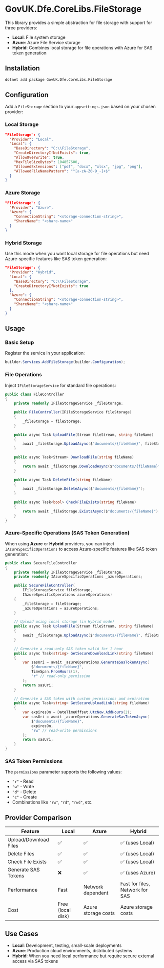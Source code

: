 # GovUK.Dfe.CoreLibs.FileStorage

This library provides a simple abstraction for file storage with support for three providers:
- **Local**: File system storage
- **Azure**: Azure File Service storage
- **Hybrid**: Combines local storage for file operations with Azure for SAS token generation

## Installation

```sh
dotnet add package GovUK.Dfe.CoreLibs.FileStorage
```

## Configuration

Add a `FileStorage` section to your `appsettings.json` based on your chosen provider:

### Local Storage

```json
"FileStorage": {
  "Provider": "Local",
  "Local": {
    "BaseDirectory": "C:\\FileStorage",
    "CreateDirectoryIfNotExists": true,
    "AllowOverwrite": true,
    "MaxFileSizeBytes": 104857600,
    "AllowedExtensions": ["pdf", "docx", "xlsx", "jpg", "png"],
    "AllowedFileNamePattern": "^[a-zA-Z0-9_-]+$"
  }
}
```

### Azure Storage

```json
"FileStorage": {
  "Provider": "Azure",
  "Azure": {
    "ConnectionString": "<storage-connection-string>",
    "ShareName": "<share-name>"
  }
}
```

### Hybrid Storage

Use this mode when you want local storage for file operations but need Azure-specific features like SAS token generation:

```json
"FileStorage": {
  "Provider": "Hybrid",
  "Local": {
    "BaseDirectory": "C:\\FileStorage",
    "CreateDirectoryIfNotExists": true
  },
  "Azure": {
    "ConnectionString": "<storage-connection-string>",
    "ShareName": "<share-name>"
  }
}
```

## Usage

### Basic Setup

Register the service in your application:

```csharp
builder.Services.AddFileStorage(builder.Configuration);
```

### File Operations

Inject `IFileStorageService` for standard file operations:

```csharp
public class FileController
{
    private readonly IFileStorageService _fileStorage;

    public FileController(IFileStorageService fileStorage)
    {
        _fileStorage = fileStorage;
    }

    public async Task UploadFile(Stream fileStream, string fileName)
    {
        await _fileStorage.UploadAsync($"documents/{fileName}", fileStream);
    }

    public async Task<Stream> DownloadFile(string fileName)
    {
        return await _fileStorage.DownloadAsync($"documents/{fileName}");
    }

    public async Task DeleteFile(string fileName)
    {
        await _fileStorage.DeleteAsync($"documents/{fileName}");
    }

    public async Task<bool> CheckFileExists(string fileName)
    {
        return await _fileStorage.ExistsAsync($"documents/{fileName}");
    }
}
```

### Azure-Specific Operations (SAS Token Generation)

When using **Azure** or **Hybrid** providers, you can inject `IAzureSpecificOperations` to access Azure-specific features like SAS token generation:

```csharp
public class SecureFileController
{
    private readonly IFileStorageService _fileStorage;
    private readonly IAzureSpecificOperations _azureOperations;

    public SecureFileController(
        IFileStorageService fileStorage, 
        IAzureSpecificOperations azureOperations)
    {
        _fileStorage = fileStorage;
        _azureOperations = azureOperations;
    }

    // Upload using local storage (in Hybrid mode)
    public async Task UploadFile(Stream fileStream, string fileName)
    {
        await _fileStorage.UploadAsync($"documents/{fileName}", fileStream);
    }

    // Generate a read-only SAS token valid for 1 hour
    public async Task<string> GetSecureDownloadLink(string fileName)
    {
        var sasUri = await _azureOperations.GenerateSasTokenAsync(
            $"documents/{fileName}", 
            TimeSpan.FromHours(1), 
            "r" // read-only permission
        );
        return sasUri;
    }

    // Generate a SAS token with custom permissions and expiration
    public async Task<string> GetSecureUploadLink(string fileName)
    {
        var expiresOn = DateTimeOffset.UtcNow.AddHours(2);
        var sasUri = await _azureOperations.GenerateSasTokenAsync(
            $"documents/{fileName}", 
            expiresOn, 
            "rw" // read-write permissions
        );
        return sasUri;
    }
}
```

### SAS Token Permissions

The `permissions` parameter supports the following values:
- `"r"` - Read
- `"w"` - Write
- `"d"` - Delete
- `"c"` - Create
- Combinations like `"rw"`, `"rd"`, `"rwd"`, etc.

## Provider Comparison

| Feature | Local | Azure | Hybrid |
|---------|-------|-------|--------|
| Upload/Download Files | ✅ | ✅ | ✅ (uses Local) |
| Delete Files | ✅ | ✅ | ✅ (uses Local) |
| Check File Exists | ✅ | ✅ | ✅ (uses Local) |
| Generate SAS Tokens | ❌ | ✅ | ✅ (uses Azure) |
| Performance | Fast | Network dependent | Fast for files, Network for SAS |
| Cost | Free (local disk) | Azure storage costs | Azure storage costs |

## Use Cases

- **Local**: Development, testing, small-scale deployments
- **Azure**: Production cloud environments, distributed systems
- **Hybrid**: When you need local performance but require secure external access via SAS tokens